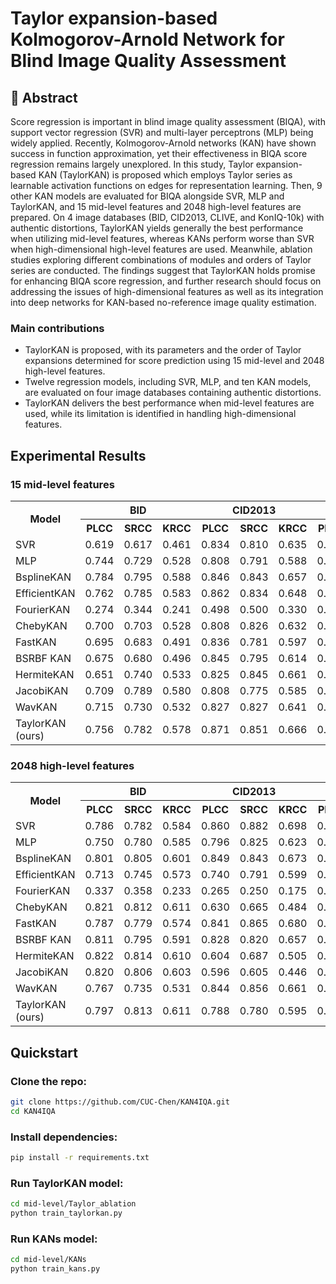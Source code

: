# Taylor expansion-based Kolmogorov-Arnold Network for Blind Image Quality Assessment
<div align="center">
  
</div>

## 📌 Abstract
Score regression is important in blind image quality assessment (BIQA), with support vector regression (SVR) and multi-layer perceptrons (MLP) being widely applied. Recently, Kolmogorov-Arnold networks (KAN) have shown success in function approximation, yet their effectiveness in BIQA score regression remains largely unexplored. In this study, Taylor expansion-based KAN (TaylorKAN) is proposed which employs Taylor series as learnable activation functions on edges for representation learning. Then, 9 other KAN models are evaluated for BIQA alongside SVR, MLP and TaylorKAN, and 15 mid-level features and 2048 high-level features are prepared. On 4 image databases (BID, CID2013, CLIVE, and KonIQ-10k) with authentic distortions, TaylorKAN yields generally the best performance when utilizing mid-level features, whereas KANs perform worse than SVR when high-dimensional high-level features are used. Meanwhile, ablation studies exploring different combinations of modules and orders of Taylor series are conducted. The findings suggest that TaylorKAN holds promise for enhancing BIQA score regression, and further research should focus on addressing the issues of
high-dimensional features as well as its integration into deep networks for KAN-based no-reference image quality estimation.

### Main contributions
- TaylorKAN is proposed, with its parameters and the order of Taylor expansions determined for score prediction using 15 mid-level and 2048 high-level features.
- Twelve regression models, including SVR, MLP, and ten KAN models, are evaluated on four image databases containing authentic distortions.
- TaylorKAN delivers the best performance when mid-level features are used, while its limitation is identified in handling high-dimensional features.

## Experimental Results

### 15 mid-level features

<table>
  <tr>
    <th rowspan="2">Model</th>
    <th colspan="3" align="center">BID</th>
    <th colspan="3" align="center">CID2013</th>
    <th colspan="3" align="center">CLIVE</th>
    <th colspan="3" align="center">KonIQ-10k</th>
  </tr>
  <tr>
    <th>PLCC</th>
    <th>SRCC</th>
    <th>KRCC</th>
    <th>PLCC</th>
    <th>SRCC</th>
    <th>KRCC</th>
    <th>PLCC</th>
    <th>SRCC</th>
    <th>KRCC</th>
    <th>PLCC</th>
    <th>SRCC</th>
    <th>KRCC</th>
  </tr>
  <tr>
    <td>SVR</td>
    <td>0.619</td>
    <td>0.617</td>
    <td>0.461</td>
    <td>0.834</td>
    <td>0.810</td>
    <td>0.635</td>
    <td>0.630</td>
    <td>0.592</td>
    <td>0.409</td>
    <td>0.746</td>
    <td>0.691</td>
    <td>0.503</td>
  </tr>
  <tr>
    <td>MLP</td>
    <td>0.744</td>
    <td>0.729</td>
    <td>0.528</td>
    <td>0.808</td>
    <td>0.791</td>
    <td>0.588</td>
    <td>0.649</td>
    <td>0.552</td>
    <td>0.389</td>
    <td>0.753</td>
    <td>0.682</td>
    <td>0.494</td>
  </tr>
  <tr>
    <td>BsplineKAN</td>
    <td>0.784</td>
    <td>0.795</td>
    <td>0.588</td>
    <td>0.846</td>
    <td>0.843</td>
    <td>0.657</td>
    <td>0.599</td>
    <td>0.478</td>
    <td>0.328</td>
    <td>0.752</td>
    <td>0.680</td>
    <td>0.493</td>
  </tr>
  <tr>
    <td>EfficientKAN</td>
    <td>0.762</td>
    <td>0.785</td>
    <td>0.583</td>
    <td>0.862</td>
    <td>0.834</td>
    <td>0.648</td>
    <td>0.588</td>
    <td>0.505</td>
    <td>0.358</td>
    <td>0.753</td>
    <td>0.688</td>
    <td>0.499</td>
  </tr>
  <tr>
    <td>FourierKAN</td>
    <td>0.274</td>
    <td>0.344</td>
    <td>0.241</td>
    <td>0.498</td>
    <td>0.500</td>
    <td>0.330</td>
    <td>0.422</td>
    <td>0.412</td>
    <td>0.275</td>
    <td>0.404</td>
    <td>0.328</td>
    <td>0.222</td>
  </tr>
  <tr>
    <td>ChebyKAN</td>
    <td>0.700</td>
    <td>0.703</td>
    <td>0.528</td>
    <td>0.808</td>
    <td>0.826</td>
    <td>0.632</td>
    <td>0.570</td>
    <td>0.447</td>
    <td>0.312</td>
    <td>0.749</td>
    <td>0.680</td>
    <td>0.491</td>
  </tr>
  <tr>
    <td>FastKAN</td>
    <td>0.695</td>
    <td>0.683</td>
    <td>0.491</td>
    <td>0.836</td>
    <td>0.781</td>
    <td>0.597</td>
    <td>0.564</td>
    <td>0.502</td>
    <td>0.356</td>
    <td>0.727</td>
    <td>0.649</td>
    <td>0.466</td>
  </tr>
  <tr>
    <td>BSRBF KAN</td>
    <td>0.675</td>
    <td>0.680</td>
    <td>0.496</td>
    <td>0.845</td>
    <td>0.795</td>
    <td>0.614</td>
    <td>0.562</td>
    <td>0.479</td>
    <td>0.334</td>
    <td>0.725</td>
    <td>0.650</td>
    <td>0.465</td>
  </tr>
  <tr>
    <td>HermiteKAN</td>
    <td>0.651</td>
    <td>0.740</td>
    <td>0.533</td>
    <td>0.825</td>
    <td>0.845</td>
    <td>0.661</td>
    <td>0.566</td>
    <td>0.502</td>
    <td>0.354</td>
    <td>0.754</td>
    <td>0.671</td>
    <td>0.484</td>
  </tr>
  <tr>
    <td>JacobiKAN</td>
    <td>0.709</td>
    <td>0.789</td>
    <td>0.580</td>
    <td>0.808</td>
    <td>0.775</td>
    <td>0.585</td>
    <td>0.545</td>
    <td>0.519</td>
    <td>0.365</td>
    <td>0.753</td>
    <td>0.689</td>
    <td>0.500</td>
  </tr>
  <tr>
    <td>WavKAN</td>
    <td>0.715</td>
    <td>0.730</td>
    <td>0.532</td>
    <td>0.827</td>
    <td>0.827</td>
    <td>0.641</td>
    <td>0.559</td>
    <td>0.482</td>
    <td>0.336</td>
    <td>0.759</td>
    <td>0.685</td>
    <td>0.497</td>
  </tr>
  <tr>
    <td>TaylorKAN (ours)</td>
    <td>0.756</td>
    <td>0.782</td>
    <td>0.578</td>
    <td>0.871</td>
    <td>0.851</td>
    <td>0.666</td>
    <td>0.668</td>
    <td>0.582</td>
    <td>0.409</td>
    <td>0.766</td>
    <td>0.699</td>
    <td>0.509</td>
  </tr>
</table>

### 2048 high-level features

<table>
  <tr>
    <th rowspan="2">Model</th>
    <th colspan="3" align="center">BID</th>
    <th colspan="3" align="center">CID2013</th>
    <th colspan="3" align="center">CLIVE</th>
    <th colspan="3" align="center">KonIQ-10k</th>
  </tr>
  <tr>
    <th>PLCC</th>
    <th>SRCC</th>
    <th>KRCC</th>
    <th>PLCC</th>
    <th>SRCC</th>
    <th>KRCC</th>
    <th>PLCC</th>
    <th>SRCC</th>
    <th>KRCC</th>
    <th>PLCC</th>
    <th>SRCC</th>
    <th>KRCC</th>
  </tr>
  <tr>
    <td>SVR</td>
    <td>0.786</td>
    <td>0.782</td>
    <td>0.584</td>
    <td>0.860</td>
    <td>0.882</td>
    <td>0.698</td>
    <td>0.751</td>
    <td>0.712</td>
    <td>0.527</td>
    <td>0.839</td>
    <td>0.800</td>
    <td>0.609</td>
  </tr>
  <tr>
    <td>MLP</td>
    <td>0.750</td>
    <td>0.780</td>
    <td>0.585</td>
    <td>0.796</td>
    <td>0.825</td>
    <td>0.623</td>
    <td>0.637</td>
    <td>0.554</td>
    <td>0.410</td>
    <td>0.808</td>
    <td>0.763</td>
    <td>0.574</td>
  </tr>
  <tr>
    <td>BsplineKAN</td>
    <td>0.801</td>
    <td>0.805</td>
    <td>0.601</td>
    <td>0.849</td>
    <td>0.843</td>
    <td>0.673</td>
    <td>0.718</td>
    <td>0.660</td>
    <td>0.486</td>
    <td>0.828</td>
    <td>0.795</td>
    <td>0.601</td>
  </tr>
  <tr>
    <td>EfficientKAN</td>
    <td>0.713</td>
    <td>0.745</td>
    <td>0.573</td>
    <td>0.740</td>
    <td>0.791</td>
    <td>0.599</td>
    <td>0.596</td>
    <td>0.536</td>
    <td>0.387</td>
    <td>0.815</td>
    <td>0.785</td>
    <td>0.593</td>
  </tr>
  <tr>
    <td>FourierKAN</td>
    <td>0.337</td>
    <td>0.358</td>
    <td>0.233</td>
    <td>0.265</td>
    <td>0.250</td>
    <td>0.175</td>
    <td>0.052</td>
    <td>0.054</td>
    <td>0.038</td>
    <td>0.096</td>
    <td>0.092</td>
    <td>0.062</td>
  </tr>
  <tr>
    <td>ChebyKAN</td>
    <td>0.821</td>
    <td>0.812</td>
    <td>0.611</td>
    <td>0.630</td>
    <td>0.665</td>
    <td>0.484</td>
    <td>0.662</td>
    <td>0.587</td>
    <td>0.413</td>
    <td>0.824</td>
    <td>0.790</td>
    <td>0.597</td>
  </tr>
  <tr>
    <td>FastKAN</td>
    <td>0.787</td>
    <td>0.779</td>
    <td>0.574</td>
    <td>0.841</td>
    <td>0.865</td>
    <td>0.680</td>
    <td>0.730</td>
    <td>0.643</td>
    <td>0.469</td>
    <td>0.845</td>
    <td>0.813</td>
    <td>0.622</td>
  </tr>
  <tr>
    <td>BSRBF KAN</td>
    <td>0.811</td>
    <td>0.795</td>
    <td>0.591</td>
    <td>0.828</td>
    <td>0.820</td>
    <td>0.657</td>
    <td>0.733</td>
    <td>0.649</td>
    <td>0.477</td>
    <td>0.841</td>
    <td>0.809</td>
    <td>0.616</td>
  </tr>
  <tr>
    <td>HermiteKAN</td>
    <td>0.822</td>
    <td>0.814</td>
    <td>0.610</td>
    <td>0.604</td>
    <td>0.687</td>
    <td>0.505</td>
    <td>0.670</td>
    <td>0.647</td>
    <td>0.465</td>
    <td>0.839</td>
    <td>0.804</td>
    <td>0.609</td>
  </tr>
  <tr>
    <td>JacobiKAN</td>
    <td>0.820</td>
    <td>0.806</td>
    <td>0.603</td>
    <td>0.596</td>
    <td>0.605</td>
    <td>0.446</td>
    <td>0.733</td>
    <td>0.651</td>
    <td>0.478</td>
    <td>0.842</td>
    <td>0.803</td>
    <td>0.611</td>
  </tr>
  <tr>
    <td>WavKAN</td>
    <td>0.767</td>
    <td>0.735</td>
    <td>0.531</td>
    <td>0.844</td>
    <td>0.856</td>
    <td>0.661</td>
    <td>0.752</td>
    <td>0.676</td>
    <td>0.494</td>
    <td>0.810</td>
    <td>0.777</td>
    <td>0.583</td>
  </tr>
  <tr>
    <td>TaylorKAN (ours)</td>
    <td>0.797</td>
    <td>0.813</td>
    <td>0.611</td>
    <td>0.788</td>
    <td>0.780</td>
    <td>0.595</td>
    <td>0.696</td>
    <td>0.598</td>
    <td>0.446</td>
    <td>0.850</td>
    <td>0.811</td>
    <td>0.621</td>
  </tr>
</table>

## Quickstart

### Clone the repo:
```bash
git clone https://github.com/CUC-Chen/KAN4IQA.git
cd KAN4IQA
```

### Install dependencies:
```bash
pip install -r requirements.txt
```

### Run TaylorKAN model:
```bash
cd mid-level/Taylor_ablation
python train_taylorkan.py
```

### Run KANs model:
```bash
cd mid-level/KANs
python train_kans.py
```
